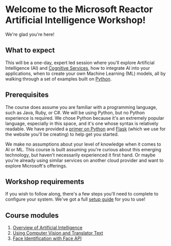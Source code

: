 # Welcome to the Microsoft Reactor Artificial Intelligence Workshop!

We're glad you're here!

## What to expect

This will be a one-day, expert led session where you'll explore Artificial Intelligence (AI) and [Cognitive Services](https://azure.microsoft.com/services/cognitive-services/), how to integrate AI into your applications, when to create your own Machine Learning (ML) models, all by walking through a set of examples built on [Python](https://python.org).

## Prerequisites

The course does assume you are familiar with a programming language, such as Java, Ruby, or C#. We will be using Python, but no Python experience is required. We chose Python because it's an extremely popular language, especially in this space, and it's one whose syntax is relatively readable. We have provided a [primer on Python](./intro-python.md) and [Flask](./intro-flask.md) (which we use for the website you'll be creating) to help get you started.

We make no assumptions about your level of knowledge when it comes to AI or ML. This course is built assuming you're curious about this emerging technology, but haven't necessarily experienced it first hand. Or maybe you're already using similar services on another cloud provider and want to explore Microsoft's offerings.

## Workshop requirements

If you wish to follow along, there's a few steps you'll need to complete to configure your system. We've got a full [setup guide](./setup.md) for you to use!

## Course modules

1. [Overview of Artificial Intelligence](./overview.md)
2. [Using Computer Vision and Translator Text](./computer-vision-translator/README.md)
3. [Face Identification with Face API](./face-api/README.md)
